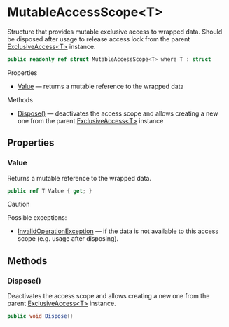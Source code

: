 # MutableAccessScope\<T\>

Structure that provides mutable exclusive access to wrapped data.
Should be disposed after usage to release access lock from the parent [ExclusiveAccess\<T\>](T.ExclusiveAccess.1.g.md) instance.

```csharp
public readonly ref struct MutableAccessScope<T> where T : struct
```

Properties
- [Value](#value) — returns a mutable reference to the wrapped data

Methods
- [Dispose\(\)](#dispose) — deactivates the access scope and allows creating a new one from the parent [ExclusiveAccess\<T\>](T.ExclusiveAccess.1.g.md) instance


## Properties


### Value

Returns a mutable reference to the wrapped data.

```csharp
public ref T Value { get; }
```

> [!CAUTION]
> Possible exceptions: 
> - [InvalidOperationException](https://learn.microsoft.com/en-us/dotnet/api/System.InvalidOperationException?view=netstandard-2.1) — if the data is not available to this access scope (e.g. usage after disposing).


## Methods


### Dispose\(\)

Deactivates the access scope and allows creating a new one from the parent [ExclusiveAccess\<T\>](T.ExclusiveAccess.1.g.md) instance.

```csharp
public void Dispose()
```
